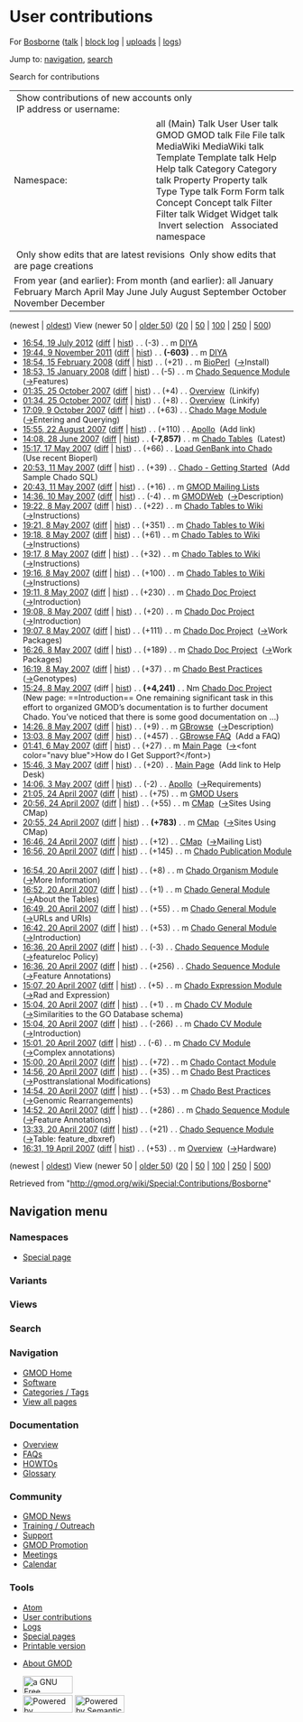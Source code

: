 <div id="mw-page-base" class="noprint">

</div>

<div id="mw-head-base" class="noprint">

</div>

<div id="content" class="mw-body" role="main">

<span id="top"></span>

<div id="mw-js-message" style="display:none;">

</div>



# <span dir="auto">User contributions</span>

<div id="bodyContent">

<div id="contentSub">

For [Bosborne](/wiki/User:Bosborne "User:Bosborne") (<a
href="/mediawiki/index.php?title=User_talk:Bosborne&amp;action=edit&amp;redlink=1"
class="new" title="User talk:Bosborne (page does not exist)">talk</a> \|
[block
log](/mediawiki/index.php?title=Special:Log/block&page=User%3ABosborne "Special:Log/block")
\|
[uploads](/wiki/Special:ListFiles/Bosborne "Special:ListFiles/Bosborne")
\| [logs](/wiki/Special:Log/Bosborne "Special:Log/Bosborne"))

</div>

<div id="jump-to-nav" class="mw-jump">

Jump to: [navigation](#mw-navigation), [search](#p-search)

</div>

<div id="mw-content-text">

Search for contributions

<table class="mw-contributions-table">
<colgroup>
<col style="width: 50%" />
<col style="width: 50%" />
</colgroup>
<tbody>
<tr class="odd">
<td colspan="2"> Show contributions of new accounts only<br />
 IP address or username:</td>
</tr>
<tr class="even">
<td class="mw-label">Namespace:</td>
<td>all (Main) Talk User User talk GMOD GMOD talk File File talk
MediaWiki MediaWiki talk Template Template talk Help Help talk Category
Category talk Property Property talk Type Type talk Form Form talk
Concept Concept talk Filter Filter talk Widget Widget talk  
 Invert selection 
 Associated namespace </td>
</tr>
<tr class="odd">
<td colspan="2"></td>
</tr>
<tr class="even">
<td colspan="2"> Only show edits that are latest revisions
 Only show edits that are page creations</td>
</tr>
<tr class="odd">
<td colspan="2">From year (and earlier): From month (and earlier): all
January February March April May June July August September October
November December</td>
</tr>
</tbody>
</table>

(newest \| <a
href="/mediawiki/index.php?title=Special:Contributions/Bosborne&amp;dir=prev&amp;target=Bosborne"
class="mw-lastlink" rel="last"
title="Special:Contributions/Bosborne">oldest</a>) View (newer 50 \| <a
href="/mediawiki/index.php?title=Special:Contributions/Bosborne&amp;offset=20070419163122&amp;target=Bosborne"
class="mw-nextlink" rel="next"
title="Special:Contributions/Bosborne">older 50</a>) (<a
href="/mediawiki/index.php?title=Special:Contributions/Bosborne&amp;offset=&amp;limit=20&amp;target=Bosborne"
class="mw-numlink" title="Special:Contributions/Bosborne">20</a> \| <a
href="/mediawiki/index.php?title=Special:Contributions/Bosborne&amp;offset=&amp;limit=50&amp;target=Bosborne"
class="mw-numlink" title="Special:Contributions/Bosborne">50</a> \| <a
href="/mediawiki/index.php?title=Special:Contributions/Bosborne&amp;offset=&amp;limit=100&amp;target=Bosborne"
class="mw-numlink" title="Special:Contributions/Bosborne">100</a> \| <a
href="/mediawiki/index.php?title=Special:Contributions/Bosborne&amp;offset=&amp;limit=250&amp;target=Bosborne"
class="mw-numlink" title="Special:Contributions/Bosborne">250</a> \| <a
href="/mediawiki/index.php?title=Special:Contributions/Bosborne&amp;offset=&amp;limit=500&amp;target=Bosborne"
class="mw-numlink" title="Special:Contributions/Bosborne">500</a>)

- <a href="/mediawiki/index.php?title=DIYA&amp;oldid=20791"
  class="mw-changeslist-date" title="DIYA">16:54, 19 July 2012</a>
  ([diff](/mediawiki/index.php?title=DIYA&diff=prev&oldid=20791 "DIYA")
  \| [hist](/mediawiki/index.php?title=DIYA&action=history "DIYA"))
  <span class="mw-changeslist-separator">. .</span>
  <span class="mw-plusminus-neg" dir="ltr"
  title="1,347 bytes after change">(-3)</span>‎
  <span class="mw-changeslist-separator">. .</span> m
  <a href="/wiki/DIYA" class="mw-contributions-title"
  title="DIYA">DIYA</a> ‎
- <a href="/mediawiki/index.php?title=DIYA&amp;oldid=19399"
  class="mw-changeslist-date" title="DIYA">19:44, 9 November 2011</a>
  ([diff](/mediawiki/index.php?title=DIYA&diff=prev&oldid=19399 "DIYA")
  \| [hist](/mediawiki/index.php?title=DIYA&action=history "DIYA"))
  <span class="mw-changeslist-separator">. .</span> **(-603)**‎
  <span class="mw-changeslist-separator">. .</span> m
  <a href="/wiki/DIYA" class="mw-contributions-title"
  title="DIYA">DIYA</a> ‎
- <a href="/mediawiki/index.php?title=BioPerl&amp;oldid=4772"
  class="mw-changeslist-date" title="BioPerl">18:54, 15 February 2008</a>
  ([diff](/mediawiki/index.php?title=BioPerl&diff=prev&oldid=4772 "BioPerl")
  \|
  [hist](/mediawiki/index.php?title=BioPerl&action=history "BioPerl"))
  <span class="mw-changeslist-separator">. .</span>
  <span class="mw-plusminus-pos" dir="ltr"
  title="6,406 bytes after change">(+21)</span>‎
  <span class="mw-changeslist-separator">. .</span> m
  <a href="/wiki/BioPerl" class="mw-contributions-title"
  title="BioPerl">BioPerl</a> ‎
  <span class="comment">([→](/wiki/BioPerl#Install "BioPerl")‎<span dir="auto"><span class="autocomment">Install</span></span>)</span>
- <a
  href="/mediawiki/index.php?title=Chado_Sequence_Module&amp;oldid=3974"
  class="mw-changeslist-date" title="Chado Sequence Module">18:53, 15
  January 2008</a>
  ([diff](/mediawiki/index.php?title=Chado_Sequence_Module&diff=prev&oldid=3974 "Chado Sequence Module")
  \|
  [hist](/mediawiki/index.php?title=Chado_Sequence_Module&action=history "Chado Sequence Module"))
  <span class="mw-changeslist-separator">. .</span>
  <span class="mw-plusminus-neg" dir="ltr"
  title="65,653 bytes after change">(-5)</span>‎
  <span class="mw-changeslist-separator">. .</span> m
  <a href="/wiki/Chado_Sequence_Module" class="mw-contributions-title"
  title="Chado Sequence Module">Chado Sequence Module</a> ‎
  <span class="comment">([→](/wiki/Chado_Sequence_Module#Features "Chado Sequence Module")‎<span dir="auto"><span class="autocomment">Features</span></span>)</span>
- <a href="/mediawiki/index.php?title=Overview&amp;oldid=3242"
  class="mw-changeslist-date" title="Overview">01:35, 25 October 2007</a>
  ([diff](/mediawiki/index.php?title=Overview&diff=prev&oldid=3242 "Overview")
  \|
  [hist](/mediawiki/index.php?title=Overview&action=history "Overview"))
  <span class="mw-changeslist-separator">. .</span>
  <span class="mw-plusminus-pos" dir="ltr"
  title="35,983 bytes after change">(+4)</span>‎
  <span class="mw-changeslist-separator">. .</span>
  <a href="/wiki/Overview" class="mw-contributions-title"
  title="Overview">Overview</a> ‎ <span class="comment">(Linkify)</span>
- <a href="/mediawiki/index.php?title=Overview&amp;oldid=3241"
  class="mw-changeslist-date" title="Overview">01:34, 25 October 2007</a>
  ([diff](/mediawiki/index.php?title=Overview&diff=prev&oldid=3241 "Overview")
  \|
  [hist](/mediawiki/index.php?title=Overview&action=history "Overview"))
  <span class="mw-changeslist-separator">. .</span>
  <span class="mw-plusminus-pos" dir="ltr"
  title="35,979 bytes after change">(+8)</span>‎
  <span class="mw-changeslist-separator">. .</span>
  <a href="/wiki/Overview" class="mw-contributions-title"
  title="Overview">Overview</a> ‎ <span class="comment">(Linkify)</span>
- <a href="/mediawiki/index.php?title=Chado_Mage_Module&amp;oldid=3217"
  class="mw-changeslist-date" title="Chado Mage Module">17:09, 9 October
  2007</a>
  ([diff](/mediawiki/index.php?title=Chado_Mage_Module&diff=prev&oldid=3217 "Chado Mage Module")
  \|
  [hist](/mediawiki/index.php?title=Chado_Mage_Module&action=history "Chado Mage Module"))
  <span class="mw-changeslist-separator">. .</span>
  <span class="mw-plusminus-pos" dir="ltr"
  title="31,536 bytes after change">(+63)</span>‎
  <span class="mw-changeslist-separator">. .</span>
  <a href="/wiki/Chado_Mage_Module" class="mw-contributions-title"
  title="Chado Mage Module">Chado Mage Module</a> ‎
  <span class="comment">([→](/wiki/Chado_Mage_Module#Entering_and_Querying "Chado Mage Module")‎<span dir="auto"><span class="autocomment">Entering
  and Querying</span></span>)</span>
- <a href="/mediawiki/index.php?title=Apollo&amp;oldid=2938"
  class="mw-changeslist-date" title="Apollo">15:55, 22 August 2007</a>
  ([diff](/mediawiki/index.php?title=Apollo&diff=prev&oldid=2938 "Apollo")
  \| [hist](/mediawiki/index.php?title=Apollo&action=history "Apollo"))
  <span class="mw-changeslist-separator">. .</span>
  <span class="mw-plusminus-pos" dir="ltr"
  title="1,157 bytes after change">(+110)</span>‎
  <span class="mw-changeslist-separator">. .</span>
  <a href="/wiki/Apollo" class="mw-contributions-title"
  title="Apollo">Apollo</a> ‎ <span class="comment">(Add link)</span>
- <a href="/mediawiki/index.php?title=Chado_Tables&amp;oldid=2753"
  class="mw-changeslist-date" title="Chado Tables">14:08, 28 June 2007</a>
  ([diff](/mediawiki/index.php?title=Chado_Tables&diff=prev&oldid=2753 "Chado Tables")
  \|
  [hist](/mediawiki/index.php?title=Chado_Tables&action=history "Chado Tables"))
  <span class="mw-changeslist-separator">. .</span> **(-7,857)**‎
  <span class="mw-changeslist-separator">. .</span> m
  <a href="/wiki/Chado_Tables" class="mw-contributions-title"
  title="Chado Tables">Chado Tables</a> ‎
  <span class="comment">(Latest)</span>
- <a
  href="/mediawiki/index.php?title=Load_GenBank_into_Chado&amp;oldid=2633"
  class="mw-changeslist-date" title="Load GenBank into Chado">15:17, 17
  May 2007</a>
  ([diff](/mediawiki/index.php?title=Load_GenBank_into_Chado&diff=prev&oldid=2633 "Load GenBank into Chado")
  \|
  [hist](/mediawiki/index.php?title=Load_GenBank_into_Chado&action=history "Load GenBank into Chado"))
  <span class="mw-changeslist-separator">. .</span>
  <span class="mw-plusminus-pos" dir="ltr"
  title="4,635 bytes after change">(+66)</span>‎
  <span class="mw-changeslist-separator">. .</span>
  <a href="/wiki/Load_GenBank_into_Chado" class="mw-contributions-title"
  title="Load GenBank into Chado">Load GenBank into Chado</a> ‎
  <span class="comment">(Use recent Bioperl)</span>
- <a
  href="/mediawiki/index.php?title=Chado_-_Getting_Started&amp;oldid=2629"
  class="mw-changeslist-date" title="Chado - Getting Started">20:53, 11
  May 2007</a>
  ([diff](/mediawiki/index.php?title=Chado_-_Getting_Started&diff=prev&oldid=2629 "Chado - Getting Started")
  \|
  [hist](/mediawiki/index.php?title=Chado_-_Getting_Started&action=history "Chado - Getting Started"))
  <span class="mw-changeslist-separator">. .</span>
  <span class="mw-plusminus-pos" dir="ltr"
  title="3,660 bytes after change">(+39)</span>‎
  <span class="mw-changeslist-separator">. .</span>
  <a href="/wiki/Chado_-_Getting_Started" class="mw-contributions-title"
  title="Chado - Getting Started">Chado - Getting Started</a> ‎
  <span class="comment">(Add Sample Chado SQL)</span>
- <a href="/mediawiki/index.php?title=GMOD_Mailing_Lists&amp;oldid=2628"
  class="mw-changeslist-date" title="GMOD Mailing Lists">20:43, 11 May
  2007</a>
  ([diff](/mediawiki/index.php?title=GMOD_Mailing_Lists&diff=prev&oldid=2628 "GMOD Mailing Lists")
  \|
  [hist](/mediawiki/index.php?title=GMOD_Mailing_Lists&action=history "GMOD Mailing Lists"))
  <span class="mw-changeslist-separator">. .</span>
  <span class="mw-plusminus-pos" dir="ltr"
  title="2,108 bytes after change">(+16)</span>‎
  <span class="mw-changeslist-separator">. .</span> m
  <a href="/wiki/GMOD_Mailing_Lists" class="mw-contributions-title"
  title="GMOD Mailing Lists">GMOD Mailing Lists</a> ‎
- <a href="/mediawiki/index.php?title=GMODWeb&amp;oldid=2625"
  class="mw-changeslist-date" title="GMODWeb">14:36, 10 May 2007</a>
  ([diff](/mediawiki/index.php?title=GMODWeb&diff=prev&oldid=2625 "GMODWeb")
  \|
  [hist](/mediawiki/index.php?title=GMODWeb&action=history "GMODWeb"))
  <span class="mw-changeslist-separator">. .</span>
  <span class="mw-plusminus-neg" dir="ltr"
  title="1,420 bytes after change">(-4)</span>‎
  <span class="mw-changeslist-separator">. .</span> m
  <a href="/wiki/GMODWeb" class="mw-contributions-title"
  title="GMODWeb">GMODWeb</a> ‎
  <span class="comment">([→](/wiki/GMODWeb#Description "GMODWeb")‎<span dir="auto"><span class="autocomment">Description</span></span>)</span>
- <a href="/mediawiki/index.php?title=Chado_Tables_to_Wiki&amp;oldid=2623"
  class="mw-changeslist-date" title="Chado Tables to Wiki">19:22, 8 May
  2007</a>
  ([diff](/mediawiki/index.php?title=Chado_Tables_to_Wiki&diff=prev&oldid=2623 "Chado Tables to Wiki")
  \|
  [hist](/mediawiki/index.php?title=Chado_Tables_to_Wiki&action=history "Chado Tables to Wiki"))
  <span class="mw-changeslist-separator">. .</span>
  <span class="mw-plusminus-pos" dir="ltr"
  title="2,291 bytes after change">(+22)</span>‎
  <span class="mw-changeslist-separator">. .</span> m
  <a href="/wiki/Chado_Tables_to_Wiki" class="mw-contributions-title"
  title="Chado Tables to Wiki">Chado Tables to Wiki</a> ‎
  <span class="comment">([→](/wiki/Chado_Tables_to_Wiki#Instructions "Chado Tables to Wiki")‎<span dir="auto"><span class="autocomment">Instructions</span></span>)</span>
- <a href="/mediawiki/index.php?title=Chado_Tables_to_Wiki&amp;oldid=2622"
  class="mw-changeslist-date" title="Chado Tables to Wiki">19:21, 8 May
  2007</a>
  ([diff](/mediawiki/index.php?title=Chado_Tables_to_Wiki&diff=prev&oldid=2622 "Chado Tables to Wiki")
  \|
  [hist](/mediawiki/index.php?title=Chado_Tables_to_Wiki&action=history "Chado Tables to Wiki"))
  <span class="mw-changeslist-separator">. .</span>
  <span class="mw-plusminus-pos" dir="ltr"
  title="2,269 bytes after change">(+351)</span>‎
  <span class="mw-changeslist-separator">. .</span> m
  <a href="/wiki/Chado_Tables_to_Wiki" class="mw-contributions-title"
  title="Chado Tables to Wiki">Chado Tables to Wiki</a> ‎
- <a href="/mediawiki/index.php?title=Chado_Tables_to_Wiki&amp;oldid=2621"
  class="mw-changeslist-date" title="Chado Tables to Wiki">19:18, 8 May
  2007</a>
  ([diff](/mediawiki/index.php?title=Chado_Tables_to_Wiki&diff=prev&oldid=2621 "Chado Tables to Wiki")
  \|
  [hist](/mediawiki/index.php?title=Chado_Tables_to_Wiki&action=history "Chado Tables to Wiki"))
  <span class="mw-changeslist-separator">. .</span>
  <span class="mw-plusminus-pos" dir="ltr"
  title="1,918 bytes after change">(+61)</span>‎
  <span class="mw-changeslist-separator">. .</span> m
  <a href="/wiki/Chado_Tables_to_Wiki" class="mw-contributions-title"
  title="Chado Tables to Wiki">Chado Tables to Wiki</a> ‎
  <span class="comment">([→](/wiki/Chado_Tables_to_Wiki#Instructions "Chado Tables to Wiki")‎<span dir="auto"><span class="autocomment">Instructions</span></span>)</span>
- <a href="/mediawiki/index.php?title=Chado_Tables_to_Wiki&amp;oldid=2620"
  class="mw-changeslist-date" title="Chado Tables to Wiki">19:17, 8 May
  2007</a>
  ([diff](/mediawiki/index.php?title=Chado_Tables_to_Wiki&diff=prev&oldid=2620 "Chado Tables to Wiki")
  \|
  [hist](/mediawiki/index.php?title=Chado_Tables_to_Wiki&action=history "Chado Tables to Wiki"))
  <span class="mw-changeslist-separator">. .</span>
  <span class="mw-plusminus-pos" dir="ltr"
  title="1,857 bytes after change">(+32)</span>‎
  <span class="mw-changeslist-separator">. .</span> m
  <a href="/wiki/Chado_Tables_to_Wiki" class="mw-contributions-title"
  title="Chado Tables to Wiki">Chado Tables to Wiki</a> ‎
  <span class="comment">([→](/wiki/Chado_Tables_to_Wiki#Instructions "Chado Tables to Wiki")‎<span dir="auto"><span class="autocomment">Instructions</span></span>)</span>
- <a href="/mediawiki/index.php?title=Chado_Tables_to_Wiki&amp;oldid=2619"
  class="mw-changeslist-date" title="Chado Tables to Wiki">19:16, 8 May
  2007</a>
  ([diff](/mediawiki/index.php?title=Chado_Tables_to_Wiki&diff=prev&oldid=2619 "Chado Tables to Wiki")
  \|
  [hist](/mediawiki/index.php?title=Chado_Tables_to_Wiki&action=history "Chado Tables to Wiki"))
  <span class="mw-changeslist-separator">. .</span>
  <span class="mw-plusminus-pos" dir="ltr"
  title="1,825 bytes after change">(+100)</span>‎
  <span class="mw-changeslist-separator">. .</span> m
  <a href="/wiki/Chado_Tables_to_Wiki" class="mw-contributions-title"
  title="Chado Tables to Wiki">Chado Tables to Wiki</a> ‎
  <span class="comment">([→](/wiki/Chado_Tables_to_Wiki#Instructions "Chado Tables to Wiki")‎<span dir="auto"><span class="autocomment">Instructions</span></span>)</span>
- <a href="/mediawiki/index.php?title=Chado_Doc_Project&amp;oldid=2618"
  class="mw-changeslist-date" title="Chado Doc Project">19:11, 8 May
  2007</a>
  ([diff](/mediawiki/index.php?title=Chado_Doc_Project&diff=prev&oldid=2618 "Chado Doc Project")
  \|
  [hist](/mediawiki/index.php?title=Chado_Doc_Project&action=history "Chado Doc Project"))
  <span class="mw-changeslist-separator">. .</span>
  <span class="mw-plusminus-pos" dir="ltr"
  title="4,791 bytes after change">(+230)</span>‎
  <span class="mw-changeslist-separator">. .</span> m
  <a href="/wiki/Chado_Doc_Project" class="mw-contributions-title"
  title="Chado Doc Project">Chado Doc Project</a> ‎
  <span class="comment">([→](/wiki/Chado_Doc_Project#Introduction "Chado Doc Project")‎<span dir="auto"><span class="autocomment">Introduction</span></span>)</span>
- <a href="/mediawiki/index.php?title=Chado_Doc_Project&amp;oldid=2617"
  class="mw-changeslist-date" title="Chado Doc Project">19:08, 8 May
  2007</a>
  ([diff](/mediawiki/index.php?title=Chado_Doc_Project&diff=prev&oldid=2617 "Chado Doc Project")
  \|
  [hist](/mediawiki/index.php?title=Chado_Doc_Project&action=history "Chado Doc Project"))
  <span class="mw-changeslist-separator">. .</span>
  <span class="mw-plusminus-pos" dir="ltr"
  title="4,561 bytes after change">(+20)</span>‎
  <span class="mw-changeslist-separator">. .</span> m
  <a href="/wiki/Chado_Doc_Project" class="mw-contributions-title"
  title="Chado Doc Project">Chado Doc Project</a> ‎
  <span class="comment">([→](/wiki/Chado_Doc_Project#Introduction "Chado Doc Project")‎<span dir="auto"><span class="autocomment">Introduction</span></span>)</span>
- <a href="/mediawiki/index.php?title=Chado_Doc_Project&amp;oldid=2616"
  class="mw-changeslist-date" title="Chado Doc Project">19:07, 8 May
  2007</a>
  ([diff](/mediawiki/index.php?title=Chado_Doc_Project&diff=prev&oldid=2616 "Chado Doc Project")
  \|
  [hist](/mediawiki/index.php?title=Chado_Doc_Project&action=history "Chado Doc Project"))
  <span class="mw-changeslist-separator">. .</span>
  <span class="mw-plusminus-pos" dir="ltr"
  title="4,541 bytes after change">(+111)</span>‎
  <span class="mw-changeslist-separator">. .</span> m
  <a href="/wiki/Chado_Doc_Project" class="mw-contributions-title"
  title="Chado Doc Project">Chado Doc Project</a> ‎
  <span class="comment">([→](/wiki/Chado_Doc_Project#Work_Packages "Chado Doc Project")‎<span dir="auto"><span class="autocomment">Work
  Packages</span></span>)</span>
- <a href="/mediawiki/index.php?title=Chado_Doc_Project&amp;oldid=2615"
  class="mw-changeslist-date" title="Chado Doc Project">16:26, 8 May
  2007</a>
  ([diff](/mediawiki/index.php?title=Chado_Doc_Project&diff=prev&oldid=2615 "Chado Doc Project")
  \|
  [hist](/mediawiki/index.php?title=Chado_Doc_Project&action=history "Chado Doc Project"))
  <span class="mw-changeslist-separator">. .</span>
  <span class="mw-plusminus-pos" dir="ltr"
  title="4,430 bytes after change">(+189)</span>‎
  <span class="mw-changeslist-separator">. .</span> m
  <a href="/wiki/Chado_Doc_Project" class="mw-contributions-title"
  title="Chado Doc Project">Chado Doc Project</a> ‎
  <span class="comment">([→](/wiki/Chado_Doc_Project#Work_Packages "Chado Doc Project")‎<span dir="auto"><span class="autocomment">Work
  Packages</span></span>)</span>
- <a href="/mediawiki/index.php?title=Chado_Best_Practices&amp;oldid=2614"
  class="mw-changeslist-date" title="Chado Best Practices">16:19, 8 May
  2007</a>
  ([diff](/mediawiki/index.php?title=Chado_Best_Practices&diff=prev&oldid=2614 "Chado Best Practices")
  \|
  [hist](/mediawiki/index.php?title=Chado_Best_Practices&action=history "Chado Best Practices"))
  <span class="mw-changeslist-separator">. .</span>
  <span class="mw-plusminus-pos" dir="ltr"
  title="29,592 bytes after change">(+37)</span>‎
  <span class="mw-changeslist-separator">. .</span> m
  <a href="/wiki/Chado_Best_Practices" class="mw-contributions-title"
  title="Chado Best Practices">Chado Best Practices</a> ‎
  <span class="comment">([→](/wiki/Chado_Best_Practices#Genotypes "Chado Best Practices")‎<span dir="auto"><span class="autocomment">Genotypes</span></span>)</span>
- <a href="/mediawiki/index.php?title=Chado_Doc_Project&amp;oldid=2613"
  class="mw-changeslist-date" title="Chado Doc Project">15:24, 8 May
  2007</a> (diff \|
  [hist](/mediawiki/index.php?title=Chado_Doc_Project&action=history "Chado Doc Project"))
  <span class="mw-changeslist-separator">. .</span> **(+4,241)**‎
  <span class="mw-changeslist-separator">. .</span> Nm
  <a href="/wiki/Chado_Doc_Project" class="mw-contributions-title"
  title="Chado Doc Project">Chado Doc Project</a> ‎
  <span class="comment">(New page: ==Introduction== One remaining
  significant task in this effort to organized GMOD’s documentation is
  to further document Chado. You’ve noticed that there is some good
  documentation on ...)</span>
- <a href="/mediawiki/index.php?title=GBrowse&amp;oldid=2612"
  class="mw-changeslist-date" title="GBrowse">14:26, 8 May 2007</a>
  ([diff](/mediawiki/index.php?title=GBrowse&diff=prev&oldid=2612 "GBrowse")
  \|
  [hist](/mediawiki/index.php?title=GBrowse&action=history "GBrowse"))
  <span class="mw-changeslist-separator">. .</span>
  <span class="mw-plusminus-pos" dir="ltr"
  title="5,781 bytes after change">(+9)</span>‎
  <span class="mw-changeslist-separator">. .</span> m
  <a href="/wiki/GBrowse" class="mw-contributions-title"
  title="GBrowse">GBrowse</a> ‎
  <span class="comment">([→](/wiki/GBrowse#Description "GBrowse")‎<span dir="auto"><span class="autocomment">Description</span></span>)</span>
- <a href="/mediawiki/index.php?title=GBrowse_FAQ&amp;oldid=2611"
  class="mw-changeslist-date" title="GBrowse FAQ">13:03, 8 May 2007</a>
  ([diff](/mediawiki/index.php?title=GBrowse_FAQ&diff=prev&oldid=2611 "GBrowse FAQ")
  \|
  [hist](/mediawiki/index.php?title=GBrowse_FAQ&action=history "GBrowse FAQ"))
  <span class="mw-changeslist-separator">. .</span>
  <span class="mw-plusminus-pos" dir="ltr"
  title="7,311 bytes after change">(+457)</span>‎
  <span class="mw-changeslist-separator">. .</span>
  <a href="/wiki/GBrowse_FAQ" class="mw-contributions-title"
  title="GBrowse FAQ">GBrowse FAQ</a> ‎ <span class="comment">(Add a
  FAQ)</span>
- <a href="/mediawiki/index.php?title=Main_Page&amp;oldid=2609"
  class="mw-changeslist-date" title="Main Page">01:41, 6 May 2007</a>
  ([diff](/mediawiki/index.php?title=Main_Page&diff=prev&oldid=2609 "Main Page")
  \|
  [hist](/mediawiki/index.php?title=Main_Page&action=history "Main Page"))
  <span class="mw-changeslist-separator">. .</span>
  <span class="mw-plusminus-pos" dir="ltr"
  title="5,105 bytes after change">(+27)</span>‎
  <span class="mw-changeslist-separator">. .</span> m
  <a href="/wiki/Main_Page" class="mw-contributions-title"
  title="Main Page">Main Page</a> ‎
  <span class="comment">([→](/wiki/Main_Page#.3Cfont_color.3D.22navy_blue.22.3EHow_do_I_Get_Support.3F.3C.2Ffont.3E "Main Page")‎<span dir="auto"><span class="autocomment">\<font
  color="navy blue"\>How do I Get
  Support?\</font\></span></span>)</span>
- <a href="/mediawiki/index.php?title=Main_Page&amp;oldid=2605"
  class="mw-changeslist-date" title="Main Page">15:46, 3 May 2007</a>
  ([diff](/mediawiki/index.php?title=Main_Page&diff=prev&oldid=2605 "Main Page")
  \|
  [hist](/mediawiki/index.php?title=Main_Page&action=history "Main Page"))
  <span class="mw-changeslist-separator">. .</span>
  <span class="mw-plusminus-pos" dir="ltr"
  title="5,078 bytes after change">(+20)</span>‎
  <span class="mw-changeslist-separator">. .</span>
  <a href="/wiki/Main_Page" class="mw-contributions-title"
  title="Main Page">Main Page</a> ‎ <span class="comment">(Add link to
  Help Desk)</span>
- <a href="/mediawiki/index.php?title=Apollo&amp;oldid=2604"
  class="mw-changeslist-date" title="Apollo">14:06, 3 May 2007</a>
  ([diff](/mediawiki/index.php?title=Apollo&diff=prev&oldid=2604 "Apollo")
  \| [hist](/mediawiki/index.php?title=Apollo&action=history "Apollo"))
  <span class="mw-changeslist-separator">. .</span>
  <span class="mw-plusminus-neg" dir="ltr"
  title="1,047 bytes after change">(-2)</span>‎
  <span class="mw-changeslist-separator">. .</span>
  <a href="/wiki/Apollo" class="mw-contributions-title"
  title="Apollo">Apollo</a> ‎
  <span class="comment">([→](/wiki/Apollo#Requirements "Apollo")‎<span dir="auto"><span class="autocomment">Requirements</span></span>)</span>
- <a href="/mediawiki/index.php?title=GMOD_Users&amp;oldid=2578"
  class="mw-changeslist-date" title="GMOD Users">21:05, 24 April 2007</a>
  ([diff](/mediawiki/index.php?title=GMOD_Users&diff=prev&oldid=2578 "GMOD Users")
  \|
  [hist](/mediawiki/index.php?title=GMOD_Users&action=history "GMOD Users"))
  <span class="mw-changeslist-separator">. .</span>
  <span class="mw-plusminus-pos" dir="ltr"
  title="11,707 bytes after change">(+75)</span>‎
  <span class="mw-changeslist-separator">. .</span> m
  <a href="/wiki/GMOD_Users" class="mw-contributions-title"
  title="GMOD Users">GMOD Users</a> ‎
- <a href="/mediawiki/index.php?title=CMap&amp;oldid=2577"
  class="mw-changeslist-date" title="CMap">20:56, 24 April 2007</a>
  ([diff](/mediawiki/index.php?title=CMap&diff=prev&oldid=2577 "CMap")
  \| [hist](/mediawiki/index.php?title=CMap&action=history "CMap"))
  <span class="mw-changeslist-separator">. .</span>
  <span class="mw-plusminus-pos" dir="ltr"
  title="3,484 bytes after change">(+55)</span>‎
  <span class="mw-changeslist-separator">. .</span> m
  <a href="/wiki/CMap" class="mw-contributions-title"
  title="CMap">CMap</a> ‎
  <span class="comment">([→](/wiki/CMap#Sites_Using_CMap "CMap")‎<span dir="auto"><span class="autocomment">Sites
  Using CMap</span></span>)</span>
- <a href="/mediawiki/index.php?title=CMap&amp;oldid=2576"
  class="mw-changeslist-date" title="CMap">20:55, 24 April 2007</a>
  ([diff](/mediawiki/index.php?title=CMap&diff=prev&oldid=2576 "CMap")
  \| [hist](/mediawiki/index.php?title=CMap&action=history "CMap"))
  <span class="mw-changeslist-separator">. .</span> **(+783)**‎
  <span class="mw-changeslist-separator">. .</span> m
  <a href="/wiki/CMap" class="mw-contributions-title"
  title="CMap">CMap</a> ‎
  <span class="comment">([→](/wiki/CMap#Sites_Using_CMap "CMap")‎<span dir="auto"><span class="autocomment">Sites
  Using CMap</span></span>)</span>
- <a href="/mediawiki/index.php?title=CMap&amp;oldid=2575"
  class="mw-changeslist-date" title="CMap">16:46, 24 April 2007</a>
  ([diff](/mediawiki/index.php?title=CMap&diff=prev&oldid=2575 "CMap")
  \| [hist](/mediawiki/index.php?title=CMap&action=history "CMap"))
  <span class="mw-changeslist-separator">. .</span>
  <span class="mw-plusminus-pos" dir="ltr"
  title="2,646 bytes after change">(+12)</span>‎
  <span class="mw-changeslist-separator">. .</span>
  <a href="/wiki/CMap" class="mw-contributions-title"
  title="CMap">CMap</a> ‎
  <span class="comment">([→](/wiki/CMap#Mailing_List "CMap")‎<span dir="auto"><span class="autocomment">Mailing
  List</span></span>)</span>
- <a
  href="/mediawiki/index.php?title=Chado_Publication_Module&amp;oldid=2539"
  class="mw-changeslist-date" title="Chado Publication Module">16:56, 20
  April 2007</a>
  ([diff](/mediawiki/index.php?title=Chado_Publication_Module&diff=prev&oldid=2539 "Chado Publication Module")
  \|
  [hist](/mediawiki/index.php?title=Chado_Publication_Module&action=history "Chado Publication Module"))
  <span class="mw-changeslist-separator">. .</span>
  <span class="mw-plusminus-pos" dir="ltr"
  title="6,419 bytes after change">(+145)</span>‎
  <span class="mw-changeslist-separator">. .</span> m
  <a href="/wiki/Chado_Publication_Module" class="mw-contributions-title"
  title="Chado Publication Module">Chado Publication Module</a> ‎
- <a
  href="/mediawiki/index.php?title=Chado_Organism_Module&amp;oldid=2538"
  class="mw-changeslist-date" title="Chado Organism Module">16:54, 20
  April 2007</a>
  ([diff](/mediawiki/index.php?title=Chado_Organism_Module&diff=prev&oldid=2538 "Chado Organism Module")
  \|
  [hist](/mediawiki/index.php?title=Chado_Organism_Module&action=history "Chado Organism Module"))
  <span class="mw-changeslist-separator">. .</span>
  <span class="mw-plusminus-pos" dir="ltr"
  title="2,868 bytes after change">(+8)</span>‎
  <span class="mw-changeslist-separator">. .</span> m
  <a href="/wiki/Chado_Organism_Module" class="mw-contributions-title"
  title="Chado Organism Module">Chado Organism Module</a> ‎
  <span class="comment">([→](/wiki/Chado_Organism_Module#More_Information "Chado Organism Module")‎<span dir="auto"><span class="autocomment">More
  Information</span></span>)</span>
- <a href="/mediawiki/index.php?title=Chado_General_Module&amp;oldid=2537"
  class="mw-changeslist-date" title="Chado General Module">16:52, 20 April
  2007</a>
  ([diff](/mediawiki/index.php?title=Chado_General_Module&diff=prev&oldid=2537 "Chado General Module")
  \|
  [hist](/mediawiki/index.php?title=Chado_General_Module&action=history "Chado General Module"))
  <span class="mw-changeslist-separator">. .</span>
  <span class="mw-plusminus-pos" dir="ltr"
  title="10,316 bytes after change">(+1)</span>‎
  <span class="mw-changeslist-separator">. .</span> m
  <a href="/wiki/Chado_General_Module" class="mw-contributions-title"
  title="Chado General Module">Chado General Module</a> ‎
  <span class="comment">([→](/wiki/Chado_General_Module#About_the_Tables "Chado General Module")‎<span dir="auto"><span class="autocomment">About
  the Tables</span></span>)</span>
- <a href="/mediawiki/index.php?title=Chado_General_Module&amp;oldid=2536"
  class="mw-changeslist-date" title="Chado General Module">16:49, 20 April
  2007</a>
  ([diff](/mediawiki/index.php?title=Chado_General_Module&diff=prev&oldid=2536 "Chado General Module")
  \|
  [hist](/mediawiki/index.php?title=Chado_General_Module&action=history "Chado General Module"))
  <span class="mw-changeslist-separator">. .</span>
  <span class="mw-plusminus-pos" dir="ltr"
  title="10,315 bytes after change">(+55)</span>‎
  <span class="mw-changeslist-separator">. .</span> m
  <a href="/wiki/Chado_General_Module" class="mw-contributions-title"
  title="Chado General Module">Chado General Module</a> ‎
  <span class="comment">([→](/wiki/Chado_General_Module#URLs_and_URIs "Chado General Module")‎<span dir="auto"><span class="autocomment">URLs
  and URIs</span></span>)</span>
- <a href="/mediawiki/index.php?title=Chado_General_Module&amp;oldid=2535"
  class="mw-changeslist-date" title="Chado General Module">16:42, 20 April
  2007</a>
  ([diff](/mediawiki/index.php?title=Chado_General_Module&diff=prev&oldid=2535 "Chado General Module")
  \|
  [hist](/mediawiki/index.php?title=Chado_General_Module&action=history "Chado General Module"))
  <span class="mw-changeslist-separator">. .</span>
  <span class="mw-plusminus-pos" dir="ltr"
  title="10,260 bytes after change">(+53)</span>‎
  <span class="mw-changeslist-separator">. .</span> m
  <a href="/wiki/Chado_General_Module" class="mw-contributions-title"
  title="Chado General Module">Chado General Module</a> ‎
  <span class="comment">([→](/wiki/Chado_General_Module#Introduction "Chado General Module")‎<span dir="auto"><span class="autocomment">Introduction</span></span>)</span>
- <a
  href="/mediawiki/index.php?title=Chado_Sequence_Module&amp;oldid=2534"
  class="mw-changeslist-date" title="Chado Sequence Module">16:36, 20
  April 2007</a>
  ([diff](/mediawiki/index.php?title=Chado_Sequence_Module&diff=prev&oldid=2534 "Chado Sequence Module")
  \|
  [hist](/mediawiki/index.php?title=Chado_Sequence_Module&action=history "Chado Sequence Module"))
  <span class="mw-changeslist-separator">. .</span>
  <span class="mw-plusminus-neg" dir="ltr"
  title="65,640 bytes after change">(-3)</span>‎
  <span class="mw-changeslist-separator">. .</span>
  <a href="/wiki/Chado_Sequence_Module" class="mw-contributions-title"
  title="Chado Sequence Module">Chado Sequence Module</a> ‎
  <span class="comment">([→](/wiki/Chado_Sequence_Module#featureloc_Policy "Chado Sequence Module")‎<span dir="auto"><span class="autocomment">featureloc
  Policy</span></span>)</span>
- <a
  href="/mediawiki/index.php?title=Chado_Sequence_Module&amp;oldid=2533"
  class="mw-changeslist-date" title="Chado Sequence Module">16:36, 20
  April 2007</a>
  ([diff](/mediawiki/index.php?title=Chado_Sequence_Module&diff=prev&oldid=2533 "Chado Sequence Module")
  \|
  [hist](/mediawiki/index.php?title=Chado_Sequence_Module&action=history "Chado Sequence Module"))
  <span class="mw-changeslist-separator">. .</span>
  <span class="mw-plusminus-pos" dir="ltr"
  title="65,643 bytes after change">(+256)</span>‎
  <span class="mw-changeslist-separator">. .</span>
  <a href="/wiki/Chado_Sequence_Module" class="mw-contributions-title"
  title="Chado Sequence Module">Chado Sequence Module</a> ‎
  <span class="comment">([→](/wiki/Chado_Sequence_Module#Feature_Annotations "Chado Sequence Module")‎<span dir="auto"><span class="autocomment">Feature
  Annotations</span></span>)</span>
- <a
  href="/mediawiki/index.php?title=Chado_Expression_Module&amp;oldid=2531"
  class="mw-changeslist-date" title="Chado Expression Module">15:07, 20
  April 2007</a>
  ([diff](/mediawiki/index.php?title=Chado_Expression_Module&diff=prev&oldid=2531 "Chado Expression Module")
  \|
  [hist](/mediawiki/index.php?title=Chado_Expression_Module&action=history "Chado Expression Module"))
  <span class="mw-changeslist-separator">. .</span>
  <span class="mw-plusminus-pos" dir="ltr"
  title="6,153 bytes after change">(+5)</span>‎
  <span class="mw-changeslist-separator">. .</span> m
  <a href="/wiki/Chado_Expression_Module" class="mw-contributions-title"
  title="Chado Expression Module">Chado Expression Module</a> ‎
  <span class="comment">([→](/wiki/Chado_Expression_Module#Rad_and_Expression "Chado Expression Module")‎<span dir="auto"><span class="autocomment">Rad
  and Expression</span></span>)</span>
- <a href="/mediawiki/index.php?title=Chado_CV_Module&amp;oldid=2530"
  class="mw-changeslist-date" title="Chado CV Module">15:04, 20 April
  2007</a>
  ([diff](/mediawiki/index.php?title=Chado_CV_Module&diff=prev&oldid=2530 "Chado CV Module")
  \|
  [hist](/mediawiki/index.php?title=Chado_CV_Module&action=history "Chado CV Module"))
  <span class="mw-changeslist-separator">. .</span>
  <span class="mw-plusminus-pos" dir="ltr"
  title="37,255 bytes after change">(+1)</span>‎
  <span class="mw-changeslist-separator">. .</span> m
  <a href="/wiki/Chado_CV_Module" class="mw-contributions-title"
  title="Chado CV Module">Chado CV Module</a> ‎
  <span class="comment">([→](/wiki/Chado_CV_Module#Similarities_to_the_GO_Database_schema "Chado CV Module")‎<span dir="auto"><span class="autocomment">Similarities
  to the GO Database schema</span></span>)</span>
- <a href="/mediawiki/index.php?title=Chado_CV_Module&amp;oldid=2529"
  class="mw-changeslist-date" title="Chado CV Module">15:04, 20 April
  2007</a>
  ([diff](/mediawiki/index.php?title=Chado_CV_Module&diff=prev&oldid=2529 "Chado CV Module")
  \|
  [hist](/mediawiki/index.php?title=Chado_CV_Module&action=history "Chado CV Module"))
  <span class="mw-changeslist-separator">. .</span>
  <span class="mw-plusminus-neg" dir="ltr"
  title="37,254 bytes after change">(-266)</span>‎
  <span class="mw-changeslist-separator">. .</span> m
  <a href="/wiki/Chado_CV_Module" class="mw-contributions-title"
  title="Chado CV Module">Chado CV Module</a> ‎
  <span class="comment">([→](/wiki/Chado_CV_Module#Introduction "Chado CV Module")‎<span dir="auto"><span class="autocomment">Introduction</span></span>)</span>
- <a href="/mediawiki/index.php?title=Chado_CV_Module&amp;oldid=2528"
  class="mw-changeslist-date" title="Chado CV Module">15:01, 20 April
  2007</a>
  ([diff](/mediawiki/index.php?title=Chado_CV_Module&diff=prev&oldid=2528 "Chado CV Module")
  \|
  [hist](/mediawiki/index.php?title=Chado_CV_Module&action=history "Chado CV Module"))
  <span class="mw-changeslist-separator">. .</span>
  <span class="mw-plusminus-neg" dir="ltr"
  title="37,520 bytes after change">(-6)</span>‎
  <span class="mw-changeslist-separator">. .</span> m
  <a href="/wiki/Chado_CV_Module" class="mw-contributions-title"
  title="Chado CV Module">Chado CV Module</a> ‎
  <span class="comment">([→](/wiki/Chado_CV_Module#Complex_annotations "Chado CV Module")‎<span dir="auto"><span class="autocomment">Complex
  annotations</span></span>)</span>
- <a href="/mediawiki/index.php?title=Chado_Contact_Module&amp;oldid=2527"
  class="mw-changeslist-date" title="Chado Contact Module">15:00, 20 April
  2007</a>
  ([diff](/mediawiki/index.php?title=Chado_Contact_Module&diff=prev&oldid=2527 "Chado Contact Module")
  \|
  [hist](/mediawiki/index.php?title=Chado_Contact_Module&action=history "Chado Contact Module"))
  <span class="mw-changeslist-separator">. .</span>
  <span class="mw-plusminus-pos" dir="ltr"
  title="2,042 bytes after change">(+72)</span>‎
  <span class="mw-changeslist-separator">. .</span> m
  <a href="/wiki/Chado_Contact_Module" class="mw-contributions-title"
  title="Chado Contact Module">Chado Contact Module</a> ‎
- <a href="/mediawiki/index.php?title=Chado_Best_Practices&amp;oldid=2526"
  class="mw-changeslist-date" title="Chado Best Practices">14:56, 20 April
  2007</a>
  ([diff](/mediawiki/index.php?title=Chado_Best_Practices&diff=prev&oldid=2526 "Chado Best Practices")
  \|
  [hist](/mediawiki/index.php?title=Chado_Best_Practices&action=history "Chado Best Practices"))
  <span class="mw-changeslist-separator">. .</span>
  <span class="mw-plusminus-pos" dir="ltr"
  title="29,377 bytes after change">(+35)</span>‎
  <span class="mw-changeslist-separator">. .</span> m
  <a href="/wiki/Chado_Best_Practices" class="mw-contributions-title"
  title="Chado Best Practices">Chado Best Practices</a> ‎
  <span class="comment">([→](/wiki/Chado_Best_Practices#Posttranslational_Modifications "Chado Best Practices")‎<span dir="auto"><span class="autocomment">Posttranslational
  Modifications</span></span>)</span>
- <a href="/mediawiki/index.php?title=Chado_Best_Practices&amp;oldid=2525"
  class="mw-changeslist-date" title="Chado Best Practices">14:54, 20 April
  2007</a>
  ([diff](/mediawiki/index.php?title=Chado_Best_Practices&diff=prev&oldid=2525 "Chado Best Practices")
  \|
  [hist](/mediawiki/index.php?title=Chado_Best_Practices&action=history "Chado Best Practices"))
  <span class="mw-changeslist-separator">. .</span>
  <span class="mw-plusminus-pos" dir="ltr"
  title="29,342 bytes after change">(+53)</span>‎
  <span class="mw-changeslist-separator">. .</span> m
  <a href="/wiki/Chado_Best_Practices" class="mw-contributions-title"
  title="Chado Best Practices">Chado Best Practices</a> ‎
  <span class="comment">([→](/wiki/Chado_Best_Practices#Genomic_Rearrangements "Chado Best Practices")‎<span dir="auto"><span class="autocomment">Genomic
  Rearrangements</span></span>)</span>
- <a
  href="/mediawiki/index.php?title=Chado_Sequence_Module&amp;oldid=2524"
  class="mw-changeslist-date" title="Chado Sequence Module">14:52, 20
  April 2007</a>
  ([diff](/mediawiki/index.php?title=Chado_Sequence_Module&diff=prev&oldid=2524 "Chado Sequence Module")
  \|
  [hist](/mediawiki/index.php?title=Chado_Sequence_Module&action=history "Chado Sequence Module"))
  <span class="mw-changeslist-separator">. .</span>
  <span class="mw-plusminus-pos" dir="ltr"
  title="65,387 bytes after change">(+286)</span>‎
  <span class="mw-changeslist-separator">. .</span> m
  <a href="/wiki/Chado_Sequence_Module" class="mw-contributions-title"
  title="Chado Sequence Module">Chado Sequence Module</a> ‎
  <span class="comment">([→](/wiki/Chado_Sequence_Module#Feature_Annotations "Chado Sequence Module")‎<span dir="auto"><span class="autocomment">Feature
  Annotations</span></span>)</span>
- <a
  href="/mediawiki/index.php?title=Chado_Sequence_Module&amp;oldid=2523"
  class="mw-changeslist-date" title="Chado Sequence Module">13:33, 20
  April 2007</a>
  ([diff](/mediawiki/index.php?title=Chado_Sequence_Module&diff=prev&oldid=2523 "Chado Sequence Module")
  \|
  [hist](/mediawiki/index.php?title=Chado_Sequence_Module&action=history "Chado Sequence Module"))
  <span class="mw-changeslist-separator">. .</span>
  <span class="mw-plusminus-pos" dir="ltr"
  title="65,101 bytes after change">(+21)</span>‎
  <span class="mw-changeslist-separator">. .</span>
  <a href="/wiki/Chado_Sequence_Module" class="mw-contributions-title"
  title="Chado Sequence Module">Chado Sequence Module</a> ‎
  <span class="comment">([→](/wiki/Chado_Sequence_Module#Table:_feature_dbxref "Chado Sequence Module")‎<span dir="auto"><span class="autocomment">Table:
  feature_dbxref</span></span>)</span>
- <a href="/mediawiki/index.php?title=Overview&amp;oldid=2511"
  class="mw-changeslist-date" title="Overview">16:31, 19 April 2007</a>
  ([diff](/mediawiki/index.php?title=Overview&diff=prev&oldid=2511 "Overview")
  \|
  [hist](/mediawiki/index.php?title=Overview&action=history "Overview"))
  <span class="mw-changeslist-separator">. .</span>
  <span class="mw-plusminus-pos" dir="ltr"
  title="35,972 bytes after change">(+53)</span>‎
  <span class="mw-changeslist-separator">. .</span> m
  <a href="/wiki/Overview" class="mw-contributions-title"
  title="Overview">Overview</a> ‎
  <span class="comment">([→](/wiki/Overview#Hardware "Overview")‎<span dir="auto"><span class="autocomment">Hardware</span></span>)</span>

(newest \| <a
href="/mediawiki/index.php?title=Special:Contributions/Bosborne&amp;dir=prev&amp;target=Bosborne"
class="mw-lastlink" rel="last"
title="Special:Contributions/Bosborne">oldest</a>) View (newer 50 \| <a
href="/mediawiki/index.php?title=Special:Contributions/Bosborne&amp;offset=20070419163122&amp;target=Bosborne"
class="mw-nextlink" rel="next"
title="Special:Contributions/Bosborne">older 50</a>) (<a
href="/mediawiki/index.php?title=Special:Contributions/Bosborne&amp;offset=&amp;limit=20&amp;target=Bosborne"
class="mw-numlink" title="Special:Contributions/Bosborne">20</a> \| <a
href="/mediawiki/index.php?title=Special:Contributions/Bosborne&amp;offset=&amp;limit=50&amp;target=Bosborne"
class="mw-numlink" title="Special:Contributions/Bosborne">50</a> \| <a
href="/mediawiki/index.php?title=Special:Contributions/Bosborne&amp;offset=&amp;limit=100&amp;target=Bosborne"
class="mw-numlink" title="Special:Contributions/Bosborne">100</a> \| <a
href="/mediawiki/index.php?title=Special:Contributions/Bosborne&amp;offset=&amp;limit=250&amp;target=Bosborne"
class="mw-numlink" title="Special:Contributions/Bosborne">250</a> \| <a
href="/mediawiki/index.php?title=Special:Contributions/Bosborne&amp;offset=&amp;limit=500&amp;target=Bosborne"
class="mw-numlink" title="Special:Contributions/Bosborne">500</a>)

</div>

<div class="printfooter">

Retrieved from "<http://gmod.org/wiki/Special:Contributions/Bosborne>"

</div>

<div id="catlinks" class="catlinks catlinks-allhidden">

</div>

<div class="visualClear">

</div>

</div>

</div>

<div id="mw-navigation">

## Navigation menu

<div id="mw-head">



<div id="left-navigation">

<div id="p-namespaces" class="vectorTabs" role="navigation"
aria-labelledby="p-namespaces-label">

### Namespaces

- <span id="ca-nstab-special">[Special
  page](/wiki/Special:Contributions/Bosborne "This is a special page, you cannot edit the page itself")</span>

</div>

<div id="p-variants" class="vectorMenu emptyPortlet" role="navigation"
aria-labelledby="p-variants-label">

### 

### Variants[](#)

<div class="menu">

</div>

</div>

</div>

<div id="right-navigation">

<div id="p-views" class="vectorTabs emptyPortlet" role="navigation"
aria-labelledby="p-views-label">

### Views

</div>



</div>

<div id="p-search" role="search">

### Search

<div id="simpleSearch">

</div>

</div>

</div>

</div>

<div id="mw-panel">

<div id="p-logo" role="banner">

<a href="/wiki/Main_Page"
style="background-image: url(http://gmod.org/images/GMOD-cogs.png);"
title="Visit the main page"></a>

</div>

<div id="p-Navigation" class="portal" role="navigation"
aria-labelledby="p-Navigation-label">

### Navigation

<div class="body">

- <span id="n-GMOD-Home">[GMOD Home](/wiki/Main_Page)</span>
- <span id="n-Software">[Software](/wiki/GMOD_Components)</span>
- <span id="n-Categories-.2F-Tags">[Categories /
  Tags](/wiki/Categories)</span>
- <span id="n-View-all-pages">[View all
  pages](/wiki/Special:AllPages)</span>

</div>

</div>

<div id="p-Documentation" class="portal" role="navigation"
aria-labelledby="p-Documentation-label">

### Documentation

<div class="body">

- <span id="n-Overview">[Overview](/wiki/Overview)</span>
- <span id="n-FAQs">[FAQs](/wiki/Category:FAQ)</span>
- <span id="n-HOWTOs">[HOWTOs](/wiki/Category:HOWTO)</span>
- <span id="n-Glossary">[Glossary](/wiki/Glossary)</span>

</div>

</div>

<div id="p-Community" class="portal" role="navigation"
aria-labelledby="p-Community-label">

### Community

<div class="body">

- <span id="n-GMOD-News">[GMOD News](/wiki/GMOD_News)</span>
- <span id="n-Training-.2F-Outreach">[Training /
  Outreach](/wiki/Training_and_Outreach)</span>
- <span id="n-Support">[Support](/wiki/Support)</span>
- <span id="n-GMOD-Promotion">[GMOD
  Promotion](/wiki/GMOD_Promotion)</span>
- <span id="n-Meetings">[Meetings](/wiki/Meetings)</span>
- <span id="n-Calendar">[Calendar](/wiki/Calendar)</span>

</div>

</div>

<div id="p-tb" class="portal" role="navigation"
aria-labelledby="p-tb-label">

### Tools

<div class="body">

- <span id="feedlinks"><a
  href="http://gmod.org/mediawiki/index.php?title=Special:Contributions/Bosborne&amp;feed=atom"
  id="feed-atom" class="feedlink" rel="alternate"
  type="application/atom+xml" title="Atom feed for this page">Atom</a></span>
- <span id="t-contributions">[User
  contributions](/wiki/Special:Contributions/Bosborne "A list of contributions of this user")</span>
- <span id="t-log">[Logs](/wiki/Special:Log/Bosborne)</span>
- <span id="t-specialpages"><a href="/wiki/Special:SpecialPages" accesskey="q"
  title="A list of all special pages [q]">Special pages</a></span>
- <span id="t-print"><a
  href="/mediawiki/index.php?title=Special:Contributions/Bosborne&amp;printable=yes"
  rel="alternate" accesskey="p"
  title="Printable version of this page [p]">Printable version</a></span>

</div>

</div>

</div>

</div>

<div id="footer" role="contentinfo">

- <span id="footer-places-about">[About
  GMOD](/wiki/GMOD:About "GMOD:About")</span>

<!-- -->

- <span id="footer-copyrightico">[<img src="http://www.gnu.org/graphics/gfdl-logo-small.png" width="88"
  height="31" alt="a GNU Free Documentation License" />](http://www.gnu.org/licenses/fdl-1.3.html)</span>
- <span id="footer-poweredbyico">[<img src="/mediawiki/skins/common/images/poweredby_mediawiki_88x31.png"
  width="88" height="31" alt="Powered by MediaWiki" />](//www.mediawiki.org/)
  [<img
  src="/mediawiki/extensions/SemanticMediaWiki/includes/../resources/images/smw_button.png"
  width="88" height="31" alt="Powered by Semantic MediaWiki" />](https://www.semantic-mediawiki.org/wiki/Semantic_MediaWiki)</span>

<div style="clear:both">

</div>

</div>
